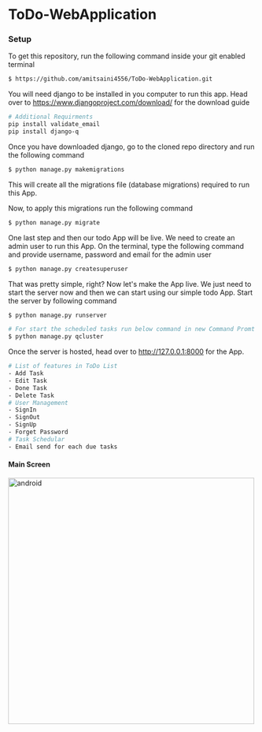 # ToDo-WebApplication

### Setup
To get this repository, run the following command inside your git enabled terminal
```bash
$ https://github.com/amitsaini4556/ToDo-WebApplication.git
```
You will need django to be installed in you computer to run this app. Head over to https://www.djangoproject.com/download/ for the download guide
```bash
# Additional Requirments
pip install validate_email
pip install django-q

```
Once you have downloaded django, go to the cloned repo directory and run the following command

```bash
$ python manage.py makemigrations
```

This will create all the migrations file (database migrations) required to run this App.

Now, to apply this migrations run the following command
```bash
$ python manage.py migrate
```

One last step and then our todo App will be live. We need to create an admin user to run this App. On the terminal, type the following command and provide username, password and email for the admin user
```bash
$ python manage.py createsuperuser
```

That was pretty simple, right? Now let's make the App live. We just need to start the server now and then we can start using our simple todo App. Start the server by following command

```bash
$ python manage.py runserver
```

```bash
# For start the scheduled tasks run below command in new Command Promt
$ python manage.py qcluster
```
Once the server is hosted, head over to http://127.0.0.1:8000 for the App.
```bash
# List of features in ToDo List
- Add Task
- Edit Task
- Done Task
- Delete Task
# User Management
- SignIn
- SignOut
- SignUp
- Forget Password
# Task Schedular
- Email send for each due tasks
```
#### Main Screen
<img src="https://user-images.githubusercontent.com/54165387/120109997-7a366e80-c189-11eb-923a-48d2be910bbf.png" alt="android" width="500" height="500"/>
